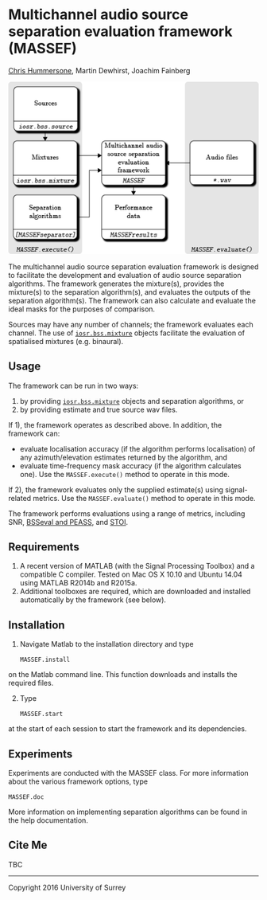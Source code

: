 # Multichannel audio source separation evaluation framework (MASSEF)

[Chris Hummersone](mailto:c.hummersone@surrey.ac.uk), Martin Dewhirst, Joachim Fainberg

![MASSEF](/MASSEF.png?raw=true "MASSEF")

The multichannel audio source separation evaluation framework is designed to facilitate the development and evaluation of audio source separation algorithms. The framework generates the mixture(s), provides the mixture(s) to the separation algorithm(s), and evaluates the outputs of the separation algorithm(s). The framework can also calculate and evaluate the ideal masks for the purposes of comparison.

Sources may have any number of channels; the framework evaluates each channel. The use of [`iosr.bss.mixture`](https://github.com/IoSR-Surrey/MatlabToolbox) objects facilitate the evaluation of spatialised mixtures (e.g. binaural).

## Usage

The framework can be run in two ways:

1. by providing [`iosr.bss.mixture`](https://github.com/IoSR-Surrey/MatlabToolbox) objects and separation algorithms, or
2. by providing estimate and true source wav files.
 
If 1), the framework operates as described above. In addition, the framework can:
 * evaluate localisation accuracy (if the algorithm performs localisation) of any azimuth/elevation estimates returned by the algorithm, and
 * evaluate time-frequency mask accuracy (if the algorithm calculates one).
Use the `MASSEF.execute()` method to operate in this mode.

If 2), the framework evaluates only the supplied estimate(s) using signal-related metrics. Use the `MASSEF.evaluate()` method to operate in this mode.

The framework performs evaluations using a range of metrics, including SNR, [BSSeval and PEASS](http://bass-db.gforge.inria.fr/peass/), and [STOI](http://amtoolbox.sourceforge.net/amt-0.9.8/doc/models/taal2011.php).

## Requirements

1. A recent version of MATLAB (with the Signal Processing Toolbox) and a compatible C compiler. Tested on Mac OS X 10.10 and Ubuntu 14.04 using MATLAB R2014b and R2015a.
2. Additional toolboxes are required, which are downloaded and installed automatically by the framework (see below).

## Installation

1. Navigate Matlab to the installation directory and type
    ```
    MASSEF.install
    ```
on the Matlab command line. This function downloads and installs the required files.

2. Type
    ```
    MASSEF.start
    ```
at the start of each session to start the framework and its dependencies.

## Experiments

Experiments are conducted with the MASSEF class. For more information about the various framework options, type

```
MASSEF.doc
```

More information on implementing separation algorithms can be found in the help documentation.

## Cite Me

TBC

---

Copyright 2016 University of Surrey
